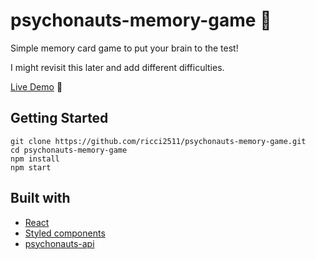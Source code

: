 # psychonauts-memory-game :brain:
Simple memory card game to put your brain to the test!

I might revisit this later and add different difficulties.

[Live Demo](http://ricci2511.github.io/psychonauts-memory-game/) :star2:

## Getting Started
```
git clone https://github.com/ricci2511/psychonauts-memory-game.git
cd psychonauts-memory-game
npm install
npm start
```
## Built with
* [React](https://reactjs.org/)
* [Styled components](https://styled-components.com/)
* [psychonauts-api](https://github.com/thamudi/psychonauts-api)
